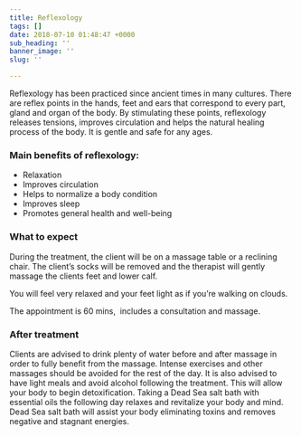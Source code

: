 ```yaml
---
title: Reflexology
tags: []
date: 2018-07-10 01:48:47 +0000
sub_heading: ''
banner_image: ''
slug: ''

---
```

Reflexology has been practiced since ancient times in many cultures. There are reflex points in the hands, feet and ears that correspond to every part, gland and organ of the body. By stimulating these points, reflexology releases tensions, improves circulation and helps the natural healing process of the body. It is gentle and safe for any ages.

### Main benefits of reflexology:

* Relaxation
* Improves circulation
* Helps to normalize a body condition
* Improves sleep
* Promotes general health and well-being

### What to expect

During the treatment, the client will be on a massage table or a reclining chair. The client’s socks will be removed and the therapist will gently massage the clients feet and lower calf.

You will feel very relaxed and your feet light as if you’re walking on clouds.

The appointment is 60 mins,  includes a consultation and massage.

### After treatment

Clients are advised to drink plenty of water before and after massage in order to fully benefit from the massage. Intense exercises and other massages should be avoided for the rest of the day. It is also advised to have light meals and avoid alcohol following the treatment. This will allow your body to begin detoxification. Taking a Dead Sea salt bath with essential oils the following day relaxes and revitalize your body and mind. Dead Sea salt bath will assist your body eliminating toxins and removes negative and stagnant energies.